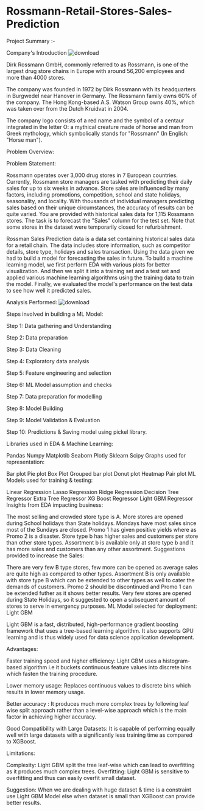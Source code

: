 # Rossmann-Retail-Stores-Sales-Prediction

Project Summary :-

Company's Introduction
![download](https://user-images.githubusercontent.com/122456255/230047191-40e65c88-80dc-4e2e-a509-d4f354756c9e.jpg)


Dirk Rossmann GmbH, commonly referred to as Rossmann, is one of the largest drug store chains in Europe with around 56,200 employees and more than 4000 stores.

The company was founded in 1972 by Dirk Rossmann with its headquarters in Burgwedel near Hanover in Germany. The Rossmann family owns 60% of the company. The Hong Kong-based A.S. Watson Group owns 40%, which was taken over from the Dutch Kruidvat in 2004.

The company logo consists of a red name and the symbol of a centaur integrated in the letter O: a mythical creature made of horse and man from Greek mythology, which symbolically stands for "Rossmann" (In English: "Horse man").

Problem Overview:

Problem Statement:

Rossmann operates over 3,000 drug stores in 7 European countries. Currently, Rossmann store managers are tasked with predicting their daily sales for up to six weeks in advance. Store sales are influenced by many factors, including promotions, competition, school and state holidays, seasonality, and locality. With thousands of individual managers predicting sales based on their unique circumstances, the accuracy of results can be quite varied.
You are provided with historical sales data for 1,115 Rossmann stores. The task is to forecast the "Sales" column for the test set. Note that some stores in the dataset were temporarily closed for refurbishment.


Rossman Sales Prediction data is a data set containing historical sales data for a retail chain. The data includes store information, such as competitor details, store type, holidays and sales transaction.
Using the data given we had to build a model for forecasting the sales in future.
To build a machine learning model, we first perform EDA with various plots for better visualization.
And then we split it into a training set and a test set and applied various machine learning algorithms using the training data to train the model. Finally, we evaluated the model's performance on the test data to see how well it predicted sales.

Analysis Performed:
![download](https://user-images.githubusercontent.com/122456255/230047363-983e5e91-97a8-4de5-a66f-e778bf98d2eb.png)


Steps involved in building a ML Model:

Step 1: Data gathering and Understanding

Step 2: Data preparation

Step 3: Data Cleaning

Step 4: Exploratory data analysis

Step 5: Feature engineering and selection

Step 6: ML Model assumption and checks

Step 7: Data preparation for modelling

Step 8: Model Building

Step 9: Model Validation & Evaluation

Step 10: Predictions & Saving model using pickel library.

Libraries used in EDA & Machine Learning:

Pandas
Numpy
Matplotib
Seaborn
Plotly
Sklearn
Scipy
Graphs used for representation:

Bar plot
Pie plot
Box Plot
Grouped bar plot
Donut plot
Heatmap
Pair plot
ML Models used for training & testing:

Linear Regression
Lasso Regression
Ridge Regression
Decision Tree Regressor
Extra Tree Regressor
XG Boost Regressor
Light GBM Regressor
Insights from EDA impacting business:

The most selling and crowded store type is A.
More stores are opened during School holidays than State holidays.
Mondays have most sales since most of the Sundays are closed.
Promo 1 has given positive yields where as Promo 2 is a disaster.
Store type b has higher sales and customers per store than other store types.
Assortment b is available only at store type b and it has more sales and customers than any other assortment.
Suggestions provided to increase the Sales:

There are very few B type stores, few more can be opened as average sales are quite high as compared to other types.
Assortment B is only available with store type B which can be extended to other types as well to cater the demands of customers.
Promo 2 should be discontinued and Promo 1 can be extended futher as it shows better results.
Very few stores are opened during State Holidays, so it suggested to open a subsequent amount of stores to serve in emergency purposes.
ML Model selected for deployment: Light GBM

Light GBM is a fast, distributed, high-performance gradient boosting framework that uses a tree-based learning algorithm. It also supports GPU learning and is thus widely used for data science application development.

Advantages:

Faster training speed and higher efficiency: Light GBM uses a histogram-based algorithm i.e it buckets continuous feature values into discrete bins which fasten the training procedure.

Lower memory usage: Replaces continuous values to discrete bins which results in lower memory usage.

Better accuracy : It produces much more complex trees by following leaf wise split approach rather than a level-wise approach which is the main factor in achieving higher accuracy.

Good Compatibility with Large Datasets: It is capable of performing equally well with large datasets with a significantly less training time as compared to XGBoost.

Limitations:

Complexity: Light GBM split the tree leaf-wise which can lead to overfitting as it produces much complex trees.
Overfitting: Light GBM is sensitive to overfitting and thus can easily overfit small dataset.

Suggestion:
When we are dealing with huge dataset & time is a constraint use Light GBM Model else when dataset is small than XGBoost can provide better results.
